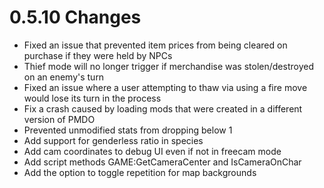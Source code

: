 # 0.5.10 Changes #

* Fixed an issue that prevented item prices from being cleared on purchase if they were held by NPCs
* Thief mode will no longer trigger if merchandise was stolen/destroyed on an enemy's turn
* Fixed an issue where a user attempting to thaw via using a fire move would lose its turn in the process
* Fix a crash caused by loading mods that were created in a different version of PMDO
* Prevented unmodified stats from dropping below 1
* Add support for genderless ratio in species
* Add cam coordinates to debug UI even if not in freecam mode
* Add script methods GAME:GetCameraCenter and IsCameraOnChar
* Add the option to toggle repetition for map backgrounds
